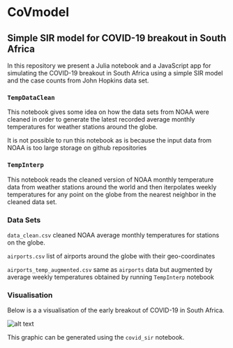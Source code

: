 # CoVmodel

## Simple SIR model for COVID-19 breakout in South Africa

In this repository we present a Julia notebook and a JavaScript app for
simulating the COVID-19 breakout in South Africa using a simple SIR model
and the case counts from John Hopkins data set.

### `TempDataClean`

This notebook gives some idea on how the data sets from NOAA were cleaned
in order to generate the latest recorded average monthly temperatures for
weather stations around the globe.

It is not possible to run this notebook as is because the input data from
NOAA is too large storage on github repositories


### `TempInterp`

This notebook reads the cleaned version of NOAA monthly temperature data from weather stations
around the world and then iterpolates weekly temperatures for any point on the globe
from the nearest neighbor in the cleaned data set.

### Data Sets

`data_clean.csv` cleaned NOAA average monthly temperatures for stations on the globe.

`airports.csv` list of airports around the globe with their geo-coordinates

`airports_temp_augmented.csv` same as `airports` data but augmented by average weekly temperatures
obtained by running `TempInterp` notebook


### Visualisation

Below is a a visualisation of the early breakout of COVID-19 in South Africa.

![alt text](https://github.com/HughMurrell/CoVmodel/SIRjulia/covid_plots/SIRfitSouthAfrica.png "COVID-19 South Africa")

This graphic can be generated using the `covid_sir` notebook.

